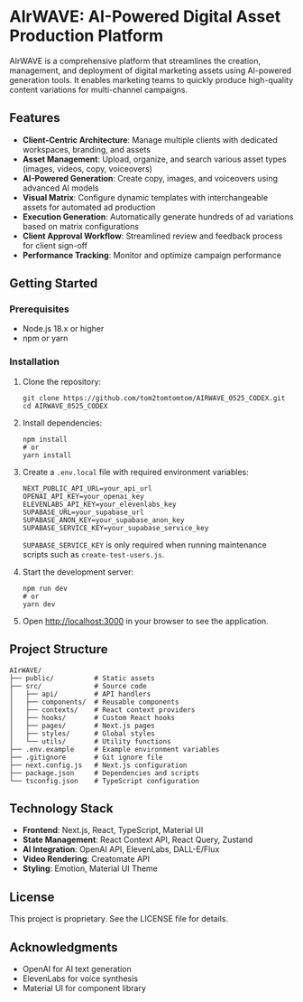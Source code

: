 # AIrWAVE: AI-Powered Digital Asset Production Platform

AIrWAVE is a comprehensive platform that streamlines the creation, management, and deployment of digital marketing assets using AI-powered generation tools. It enables marketing teams to quickly produce high-quality content variations for multi-channel campaigns.

## Features

- **Client-Centric Architecture**: Manage multiple clients with dedicated workspaces, branding, and assets
- **Asset Management**: Upload, organize, and search various asset types (images, videos, copy, voiceovers)
- **AI-Powered Generation**: Create copy, images, and voiceovers using advanced AI models
- **Visual Matrix**: Configure dynamic templates with interchangeable assets for automated ad production
- **Execution Generation**: Automatically generate hundreds of ad variations based on matrix configurations
- **Client Approval Workflow**: Streamlined review and feedback process for client sign-off
- **Performance Tracking**: Monitor and optimize campaign performance

## Getting Started

### Prerequisites

- Node.js 18.x or higher
- npm or yarn

### Installation

1. Clone the repository:
   ```
   git clone https://github.com/tom2tomtomtom/AIRWAVE_0525_CODEX.git
   cd AIRWAVE_0525_CODEX
   ```

2. Install dependencies:
   ```
   npm install
   # or
   yarn install
   ```

3. Create a `.env.local` file with required environment variables:
   ```
   NEXT_PUBLIC_API_URL=your_api_url
   OPENAI_API_KEY=your_openai_key
   ELEVENLABS_API_KEY=your_elevenlabs_key
   SUPABASE_URL=your_supabase_url
   SUPABASE_ANON_KEY=your_supabase_anon_key
   SUPABASE_SERVICE_KEY=your_supabase_service_key
   ```

   `SUPABASE_SERVICE_KEY` is only required when running maintenance scripts such as `create-test-users.js`.

4. Start the development server:
   ```
   npm run dev
   # or
   yarn dev
   ```

5. Open [http://localhost:3000](http://localhost:3000) in your browser to see the application.

## Project Structure

```
AIrWAVE/
├── public/          # Static assets
├── src/             # Source code
│   ├── api/         # API handlers
│   ├── components/  # Reusable components
│   ├── contexts/    # React context providers
│   ├── hooks/       # Custom React hooks
│   ├── pages/       # Next.js pages
│   ├── styles/      # Global styles
│   └── utils/       # Utility functions
├── .env.example     # Example environment variables
├── .gitignore       # Git ignore file
├── next.config.js   # Next.js configuration
├── package.json     # Dependencies and scripts
└── tsconfig.json    # TypeScript configuration
```

## Technology Stack

- **Frontend**: Next.js, React, TypeScript, Material UI
- **State Management**: React Context API, React Query, Zustand
- **AI Integration**: OpenAI API, ElevenLabs, DALL-E/Flux
- **Video Rendering**: Creatomate API
- **Styling**: Emotion, Material UI Theme

## License

This project is proprietary. See the LICENSE file for details.

## Acknowledgments

- OpenAI for AI text generation
- ElevenLabs for voice synthesis
- Material UI for component library
